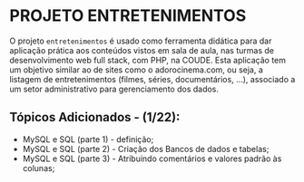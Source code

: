 # PROJETO ENTRETENIMENTOS
O projeto `entretenimentos` é usado como ferramenta didática para dar aplicação prática aos conteúdos vistos em sala de aula, nas turmas de desenvolvimento web full stack, com PHP, na COUDE. Esta aplicação tem um objetivo similar ao de sites como o adorocinema.com, ou seja, a listagem de entretenimentos (filmes, séries, documentários, ...), associado a um setor administrativo para gerenciamento dos dados.

## Tópicos Adicionados - (1/22):

* MySQL e SQL (parte 1) - definição;
* MySQL e SQL (parte 2) - Criação dos Bancos de dados e tabelas;
* MySQL e SQL (parte 3) -  Atribuindo comentários e valores padrão às colunas;
